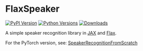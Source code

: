 # FlaxSpeaker

 [![PyPI Version](https://img.shields.io/pypi/v/flaxspeaker.svg)](https://pypi.python.org/pypi/flaxspeaker) [![Python Versions](https://img.shields.io/pypi/pyversions/flaxspeaker.svg)](https://pypi.org/project/flaxspeaker) [![Downloads](https://pepy.tech/badge/flaxspeaker)](https://pepy.tech/project/flaxspeaker)


 A simple speaker recognition library in [JAX](https://jax.readthedocs.io) and [Flax](https://flax.readthedocs.io).

 For the PyTorch version, see: [SpeakerRecognitionFromScratch](https://github.com/wq2012/SpeakerRecognitionFromScratch)
